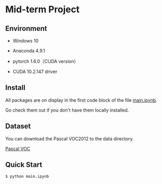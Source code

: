 # Mid-term Project

## Environment

+ Windows 10

+ Anaconda 4.9.1

+ pytorch 1.6.0（CUDA version）

+ CUDA 10.2.147 driver

## Install

All packages are on display in the first code block of the file [main.ipynb](main.ipynb).

Go check them out if you don't have them locally installed.

## Dataset
You can download the Pascal VOC2012 to the data directory.

[Pascal VOC](http://host.robots.ox.ac.uk/pascal/VOC/)

## Quick Start

```
$ python main.ipynb
```

